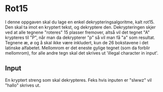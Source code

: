 # Rot15
I denne oppgaven skal du lage en enkel dekrypteringsalgoritme, kalt rot15. Den skal ta imot en kryptert tekst, og dekryptere den. Dekrypteringen skjer ved at alle tegnene "roteres" 15 plasser fremover, altså vil det tegnet "A" krypteres til "P", når man da dekrypterer "p" så vil man få "a" som resultat. Tegnene æ, ø og å skal ikke være inkludert, kun de 26 bokstavene i det latinske alfabetet. Mellomrom er det eneste gylige tegnet (som da forblir mellomrom), for alle andre tegn skal det skrives ut 'illegal character in input'.

## Input
En kryptert streng som skal dekrypteres.
Feks hvis inputen er "slwwz" vil "hallo" skrives ut.
